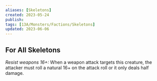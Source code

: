 ```yaml
---
aliases: [Skeletons]
created: 2023-05-24
publish: 
tags: [13A/Monsters/Factions/Skeletons]
updated: 2023-06-06
---
```


## For All Skeletons

*Resist weapons 16+:* When a weapon attack targets this creature, the attacker must roll a natural 16+ on the attack roll or it only deals half damage.
